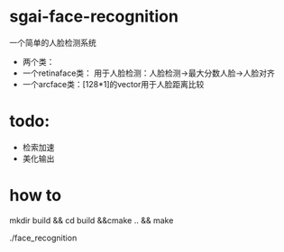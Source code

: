 # sgai-face-recognition
一个简单的人脸检测系统
* 两个类：
* 一个retinaface类： 用于人脸检测：人脸检测->最大分数人脸->人脸对齐
* 一个arcface类：[128*1]的vector用于人脸距离比较
# todo:
* 检索加速
* 美化输出

# how to
mkdir build && cd build &&cmake .. && make 

./face_recognition

